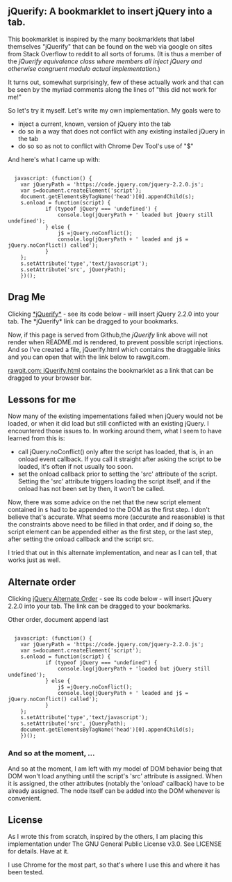 jQuerify: A bookmarklet to insert jQuery into a tab.
-----------------------------------------

This bookmarklet is inspired by the many bookmarklets that label themselves "jQuerify" that can be found on the web via google on sites from Stack Overflow to reddit to all sorts of forums. (It is thus a member of the *jQuerify equivalence class where members all inject jQuery and otherwise congruent modulo actual implementation*.)

It turns out, somewhat surprisingly, few of these actually work and that can be seen by the myriad comments along the lines of "this did not work for me!"

So let's try it myself. Let's write my own implementation. 
My goals were to

+ inject a current, known, version of jQuery into the tab
+ do so in a way that does not conflict with any existing installed jQuery in the tab
+ do so so as not to conflict with Chrome Dev Tool's use of "$"

And here's what I came up with:

<pre><code>
  javascript: (function() { 
    var jQueryPath = 'https://code.jquery.com/jquery-2.2.0.js';
    var s=document.createElement('script');
    document.getElementsByTagName('head')[0].appendChild(s);
    s.onload = function(script) {
            if (typeof jQuery === 'undefined') {
                console.log(jQueryPath + ' loaded but jQuery still undefined');
            } else {
                j$ =jQuery.noConflict();
                console.log(jQueryPath + ' loaded and j$ = jQuery.noConflict() called');
            }
    };
    s.setAttribute('type','text/javascript');
    s.setAttribute('src', jQueryPath);
    })();
</code></pre>

Drag Me
-------

<p>Clicking <a href="javascript: (function() { var jQueryPath = 'https://code.jquery.com/jquery-2.2.0.js'; var s=document.createElement('script'); document.getElementsByTagName('head')[0].appendChild(s); s.onload = function(script) { if (typeof jQuery === 'undefined') { console.log(jQueryPath + ' loaded but jQuery still undefined'); } else { j$ =jQuery.noConflict(); console.log(jQueryPath + ' loaded and j$ = jQuery.noConflict() called'); } }; s.setAttribute('type','text/javascript'); s.setAttribute('src', jQueryPath); })();"
>*jQuerify*</a> - see its code below - will insert jQuery 2.2.0 into your tab.
The *jQuerify* link can be dragged to your bookmarks.</p>

Now, if this page is served from Github,the *jQuerify* link above will not render when README.md is rendered, to prevent possible script injections. And so I've created a file, jQuerify.html which contains the draggable links and you can open that with the link below to rawgit.com.

[rawgit.com: jQuerify.html](https://rawgit.com/jerryasher/jQuerify/master/jQuerify.html) contains the bookmarklet as a link that can be dragged to your browser bar.

Lessons for me
--------------

Now many of the existing impementations failed when jQuery would not be loaded, or when it did load but still conflicted with an existing jQuery. I encountered those issues to. In working around them, what I seem to have learned from this is:

+ call jQuery.noConflict() only after the script has loaded, that is, in an onload event callback. If you call it straight after asking the script to be loaded, it's often if not usually too soon.
+ set the onload callback prior to setting the 'src' attribute of the script. Setting the 'src' attribute triggers loading the script itself, and if the onload has not been set by then, it won't be called.

Now, there was some advice on the net that the new script element contained in s had to be appended to the DOM as the first step. I don't believe that's accurate. What seems more (accurate and reasonable) is that the constraints above need to be filled in that order, and if doing so, the script element can be appended either as the first step, or the last step, after setting the onload callback and the script src.

I tried that out in this alternate implementation, and near as I can tell, that works just as well.

Alternate order
---------------

<p>Clicking <a href="javascript: (function() { var jQueryPath = 'https://code.jquery.com/jquery-2.2.0.js'; var s=document.createElement('script'); s.onload = function(script) { if (typeof jQuery === 'undefined') { console.log(jQueryPath + ' loaded but jQuery still undefined'); } else { j$ =jQuery.noConflict(); console.log(jQueryPath + ' loaded and j$ = jQuery.noConflict() called'); } }; s.setAttribute('type','text/javascript'); s.setAttribute('src', jQueryPath); document.getElementsByTagName('head')[0].appendChild(s);})();"
            >jQuery Alternate Order</a> - see its code below - will insert jQuery 2.2.0 into your tab.
  The link can be dragged to your bookmarks.</p>
Other order, document append last
<pre><code>
  javascript: (function() { 
    var jQueryPath = 'https://code.jquery.com/jquery-2.2.0.js';
    var s=document.createElement('script');
    s.onload = function(script) {
            if (typeof jQuery === "undefined") {
                console.log(jQueryPath + 'loaded but jQuery still undefined');
            } else {
                j$ =jQuery.noConflict();
                console.log(jQueryPath + ' loaded and j$ = jQuery.noConflict() called');
            }
    };
    s.setAttribute('type','text/javascript');
    s.setAttribute('src', jQueryPath);
    document.getElementsByTagName('head')[0].appendChild(s);    
    })();
</code></pre>

### And so at the moment, ... 

And so at the moment, I am left with my model of DOM behavior being that DOM won't load anything until the script's 'src' attribute is assigned. When it is assigned, the other attributes (notably the 'onload' callback) have to be already assigned. The node itself can be added into the DOM whenever is convenient.

License
-------

As I wrote this from scratch, inspired by the others, I am placing this implementation under The GNU General Public License v3.0. See LICENSE for details. Have at it.

I use Chrome for the most part, so that's where I use this and where it has been tested.

